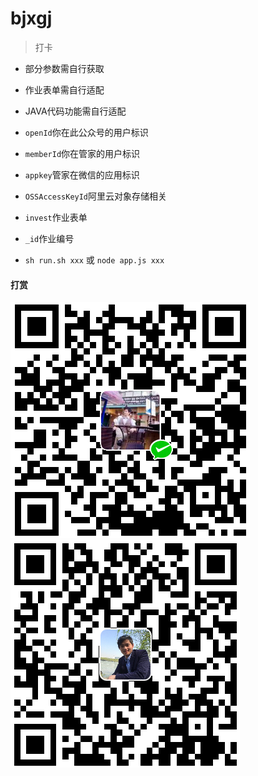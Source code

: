 # bjxgj

> 打卡

- 部分参数需自行获取
- 作业表单需自行适配
- JAVA代码功能需自行适配

- `openId`你在此公众号的用户标识
- `memberId`你在管家的用户标识
- `appkey`管家在微信的应用标识
- `OSSAccessKeyId`阿里云对象存储相关

- `invest`作业表单
- `_id`作业编号

- `sh run.sh xxx` 或 `node app.js xxx`

#### 打赏

![alipay](pay/alipay.png)
![weixin](pay/weixin.png)
